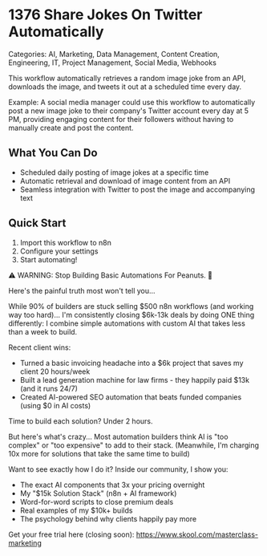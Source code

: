 # 1376 Share Jokes On Twitter Automatically

Categories: AI, Marketing, Data Management, Content Creation, Engineering, IT, Project Management, Social Media, Webhooks

This workflow automatically retrieves a random image joke from an API, downloads the image, and tweets it out at a scheduled time every day.

Example: A social media manager could use this workflow to automatically post a new image joke to their company's Twitter account every day at 5 PM, providing engaging content for their followers without having to manually create and post the content.

## What You Can Do
- Scheduled daily posting of image jokes at a specific time
- Automatic retrieval and download of image content from an API
- Seamless integration with Twitter to post the image and accompanying text

## Quick Start
1. Import this workflow to n8n
2. Configure your settings
3. Start automating!

⚠️ WARNING: Stop Building Basic Automations For Peanuts. 🚫

Here's the painful truth most won't tell you...

While 90% of builders are stuck selling $500 n8n workflows (and working way too hard)...
I'm consistently closing $6k-13k deals by doing ONE thing differently:
I combine simple automations with custom AI that takes less than a week to build.

Recent client wins:
* Turned a basic invoicing headache into a $6k project that saves my client 20 hours/week
* Built a lead generation machine for law firms - they happily paid $13k (and it runs 24/7)
* Created AI-powered SEO automation that beats funded companies (using $0 in AI costs)

Time to build each solution? Under 2 hours.

But here's what's crazy...
Most automation builders think AI is "too complex" or "too expensive" to add to their stack.
(Meanwhile, I'm charging 10x more for solutions that take the same time to build)

Want to see exactly how I do it?
Inside our community, I show you:
* The exact AI components that 3x your pricing overnight
* My "$15k Solution Stack" (n8n + AI framework)
* Word-for-word scripts to close premium deals
* Real examples of my $10k+ builds
* The psychology behind why clients happily pay more

Get your free trial here (closing soon): https://www.skool.com/masterclass-marketing
